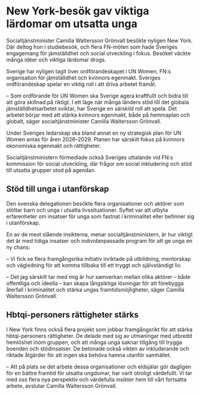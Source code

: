 # New York-besök gav viktiga lärdomar om utsatta unga

Socialtjänstminister Camilla Waltersson Grönvall besökte nyligen New York. Där deltog hon i studiebesök, och flera FN-möten som hade Sveriges engagemang för jämställdhet och social utveckling i fokus. Besöket väckte många idéer och viktiga lärdomar drogs.

Sverige har nyligen tagit över ordförandeskapet i UN Women, FN:s organisation för jämställdhet och kvinnors egenmakt. Sveriges ordförandeskap spelar en viktig roll i att driva arbetet framåt.

– Som ordförande för UN Women ska Sverige agera kraftfullt och bidra till att göra skillnad på riktigt. I ett läge när många länders stöd till det globala jämställdhetsarbetet sviktar, har Sverige en särskild roll att spela. Det arbetet börjar med att stärka kvinnors egenmakt, både på hemmaplan och globalt, säger socialtjänstminister Camilla Waltersson Grönvall.

Under Sveriges ledarskap ska bland annat en ny strategisk plan för UN Women antas för åren 2026–2029. Planen har särskilt fokus på kvinnors ekonomiska egenmakt och rättigheter.

Socialtjänstministern förmedlade också Sveriges uttalande vid FN:s kommission för social utveckling, där frågor om social inkludering och stöd till utsatta grupper stod på agendan.

## Stöd till unga i utanförskap

Den svenska delegationen besökte flera organisationer och aktörer som stöttar barn och unga i utsatta livssituationer. Syftet var att utbyta erfarenheter om insatser för unga som fastnat i kriminalitet eller befinner sig i utanförskap.

En av de mest slående insikterna, menar socialtjänstministern, är hur viktigt det är med tidiga insatser och individanpassade program för att ge unga en ny chans:

– Vi fick se flera framgångsrika initiativ inriktade på utbildning, mentorskap och vägledning för att komma tillbaka till ett tryggt och självständigt liv.

– Det jag särskilt tar med mig är hur samverkan mellan olika aktörer – både offentliga och ideella – kan skapa långsiktiga lösningar för att förebygga återfall i kriminalitet och stärka ungas framtidsmöjligheter, säger Camilla Waltersson Grönvall.

## Hbtqi-personers rättigheter stärks

I New York finns också flera projekt som jobbar framgångsrikt för att stärka hbtqi-personers rättigheter. De delade med sig av utmaningar med utbredd hemlöshet inom gruppen, och att många unga saknar tillgång till trygga boenden och stödinsatser. De betonade också vikten av inkluderande och riktade åtgärder för att ingen ska behöva hamna utanför samhället.

– Att på plats se det arbete dessa organisationer och eldsjälar gör dagligen för en bättre framtid för utsatta ungdomar, har varit otroligt värdefullt. Vi tar med oss flera nya perspektiv och värdefulla insikter hem till vårt fortsatta arbete, avslutar Camilla Waltersson Grönvall.
